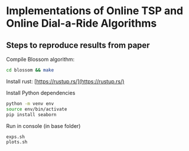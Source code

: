 # Implementations of Online TSP and Online Dial-a-Ride Algorithms

## Steps to reproduce results from paper

Compile Blossom algorithm: 

```bash
cd blossom && make
```

Install rust: [https://rustup.rs/](https://rustup.rs/)

Install Python dependencies

```bash
python -m venv env
source env/bin/activate
pip install seaborn
```

Run in console (in base folder)

```bash
exps.sh
plots.sh
```

